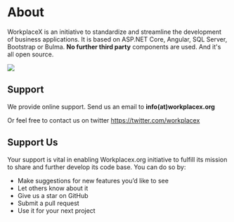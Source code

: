 # About
WorkplaceX is an initiative to standardize and streamline the development of business applications. It is based on ASP.NET Core, Angular, SQL Server, Bootstrap or Bulma. **No further third party** components are used. And it's all open source.

![](/assets/pillar.png)

## Support
We provide online support. Send us an email to **info(at)workplacex.org**

Or feel free to contact us on twitter https://twitter.com/workplacex

## Support Us
Your support is vital in enabling Workplacex.org initiative to fulfill its mission to share and further develop its code base. You can do so by:
* Make suggestions for new features you’d like to see
* Let others know about it
* Give us a star on GitHub
* Submit a pull request
* Use it for your next project